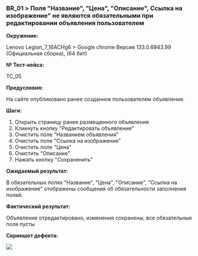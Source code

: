 ### BR_01 > Поля "Название", "Цена", "Описание", Ссылка на изображение" не являются обязательными при редактировании объявления пользователем

**Окружение:** 

Lenovo Legion_7_16ACHg6 > Google chrome Версия 133.0.6943.99 (Официальная сборка), (64 бит)

**№ Тест-кейса:**

TC_05

**Предусловия:**

На сайте опубликовано ранее созданное пользователем объявление.

**Шаги:**

1. Открыть страницу ранее размещенного объявления
2. Кликнуть кнопку "Редактировать объявление"
3. Очистить поле "Названием объявления"
4. Очистить поле "Ссылка на изображение"
5. Очистить поле "Цена"
6. Очистить "Описание"
7. Нажать кнопку "Сохраненить"

**Ожидаемый результат:**

В обязательных полях "Название", "Цена", "Описание", "Ссылка на изображение" отображены сообщения об обязательности заполнения полей.

**Фактический результат:**

Объявление отредактировано, изменения сохранены, все обязательные поля пусты

**Скриншот дефекта:**

![](https://i.imgur.com/aULSdDN.png)